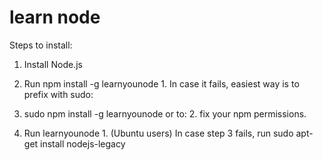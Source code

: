# learn node
Steps to install:

1. Install Node.js

2. Run npm install -g learnyounode 1. In case it fails, easiest way is to prefix with sudo:

3. sudo npm install -g learnyounode or to: 2. fix your npm permissions.

4. Run learnyounode 1. (Ubuntu users) In case step 3 fails, run sudo apt-get install nodejs-legacy

